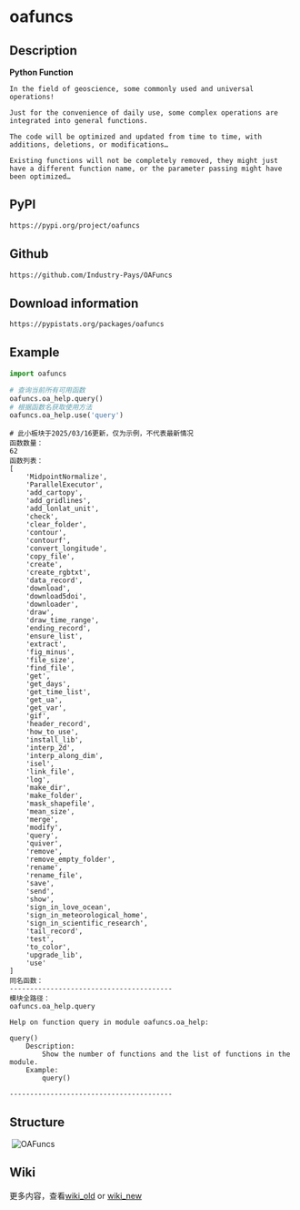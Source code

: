 # oafuncs

## Description

**Python Function**

```text
In the field of geoscience, some commonly used and universal operations!

Just for the convenience of daily use, some complex operations are integrated into general functions.

The code will be optimized and updated from time to time, with additions, deletions, or modifications…

Existing functions will not be completely removed, they might just have a different function name, or the parameter passing might have been optimized…
```

## PyPI

```html
https://pypi.org/project/oafuncs
```

## Github

```html
https://github.com/Industry-Pays/OAFuncs
```

## Download information
```html
https://pypistats.org/packages/oafuncs
```

## Example

```python
import oafuncs

# 查询当前所有可用函数
oafuncs.oa_help.query()
# 根据函数名获取使用方法
oafuncs.oa_help.use('query')
```

```shell
# 此小板块于2025/03/16更新，仅为示例，不代表最新情况
函数数量：
62
函数列表：
[
    'MidpointNormalize',
    'ParallelExecutor',
    'add_cartopy',
    'add_gridlines',
    'add_lonlat_unit',
    'check',
    'clear_folder',
    'contour',
    'contourf',
    'convert_longitude',
    'copy_file',
    'create',
    'create_rgbtxt',
    'data_record',
    'download',
    'download5doi',
    'downloader',
    'draw',
    'draw_time_range',
    'ending_record',
    'ensure_list',
    'extract',
    'fig_minus',
    'file_size',
    'find_file',
    'get',
    'get_days',
    'get_time_list',
    'get_ua',
    'get_var',
    'gif',
    'header_record',
    'how_to_use',
    'install_lib',
    'interp_2d',
    'interp_along_dim',
    'isel',
    'link_file',
    'log',
    'make_dir',
    'make_folder',
    'mask_shapefile',
    'mean_size',
    'merge',
    'modify',
    'query',
    'quiver',
    'remove',
    'remove_empty_folder',
    'rename',
    'rename_file',
    'save',
    'send',
    'show',
    'sign_in_love_ocean',
    'sign_in_meteorological_home',
    'sign_in_scientific_research',
    'tail_record',
    'test',
    'to_color',
    'upgrade_lib',
    'use'
]
同名函数：
----------------------------------------
模块全路径：
oafuncs.oa_help.query

Help on function query in module oafuncs.oa_help:

query()
    Description:
        Show the number of functions and the list of functions in the module.
    Example:
        query()

----------------------------------------
```

## Structure

<img title="" src="./oafuncs/data_store/OAFuncs.png" alt="">

<img title="OAFuncs" src="https://raw.githubusercontent.com/Industry-Pays/OAFuncs/main/oafuncs/_data/oafuncs.png" alt="OAFuncs">

## Wiki
更多内容，查看[wiki_old](https://opendeep.wiki/Industry-Pays/OAFuncs/introduction) or [wiki_new](https://deepwiki.com/Industry-Pays/OAFuncs)